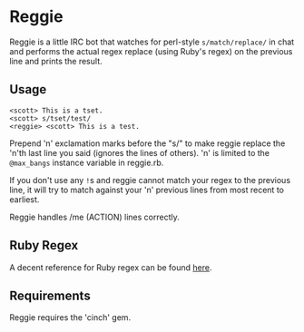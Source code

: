 Reggie
======
Reggie is a little IRC bot that watches for perl-style `s/match/replace/` in
chat and performs the actual regex replace (using Ruby's regex) on the
previous line and prints the result.

Usage
-----
``` irc
<scott> This is a tset.
<scott> s/tset/test/
<reggie> <scott> This is a test.
```

Prepend 'n' exclamation marks before the "s/" to make reggie replace the 'n'th
last line you said (ignores the lines of others). 'n' is limited to the
`@max_bangs` instance variable in reggie.rb.

If you don't use any `!`s and reggie cannot match your regex to the previous
line, it will try to match against your 'n' previous lines from most recent to
earliest.

Reggie handles /me (ACTION) lines correctly.

Ruby Regex
----------
A decent reference for Ruby regex can be found
[here](http://is.gd/rubyregexp).

Requirements
------------
Reggie requires the 'cinch' gem.

